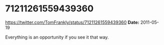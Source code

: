 # 71211261559439360
https://twitter.com/TomFrankly/status/71211261559439360
**Date:** 2011-05-19

Everything is an opportunity if you see it that way.
